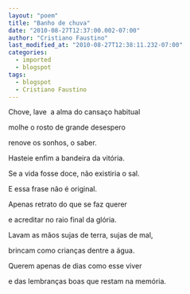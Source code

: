 ```yaml
---
layout: "poem"
title: "Banho de chuva"
date: "2010-08-27T12:37:00.002-07:00"
author: "Cristiano Faustino"
last_modified_at: "2010-08-27T12:38:11.232-07:00"
categories:
  - imported
  - blogspot
tags:
  - blogspot
  - Cristiano Faustino
---
```


Chove, lave  a alma do cansaço habitual

molhe o rosto de grande desespero

renove os sonhos, o saber.

Hasteie enfim a bandeira da vitória.

Se a vida fosse doce, não existiria o sal.

E essa frase não é original.

Apenas retrato do que se faz querer

e acreditar no raio final da glória.

Lavam as mãos sujas de terra, sujas de mal,

brincam como crianças dentre a água.

Querem apenas de dias como esse viver

e das lembranças boas que restam na memória.